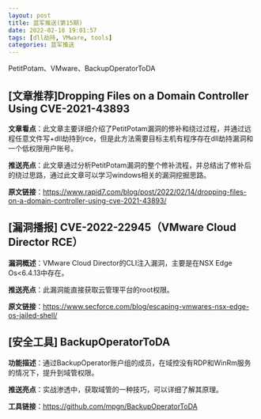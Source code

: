 ```yaml
---
layout: post
title: 蓝军推送(第15期)
date: 2022-02-18 19:01:57
tags: [dll劫持, VMware, tools]
categories: 蓝军推送
---
```



PetitPotam、VMware、BackupOperatorToDA
<!--more -->

## [文章推荐]Dropping Files on a Domain Controller Using CVE-2021-43893

**文章看点**：此文章主要详细介绍了PetitPotam漏洞的修补和绕过过程，并通过远程任意文件写+dll劫持到rce，但是此方法需要目标主机有程序存在dll劫持漏洞和一个低权限用户账号。

**推送亮点**：此文章通过分析PetitPotam漏洞的整个修补流程，并总结出了修补后的绕过思路，通过此文章可以学习windows相关的漏洞挖掘思路。

**原文链接**：https://www.rapid7.com/blog/post/2022/02/14/dropping-files-on-a-domain-controller-using-cve-2021-43893/

## [漏洞播报] CVE-2022-22945（VMware Cloud Director RCE）

**漏洞概述**：VMware Cloud Director的CLI注入漏洞，主要是在NSX Edge Os<6.4.13中存在。

**推送亮点**：此漏洞能直接获取云管理平台的root权限。

**原文链接**：https://www.secforce.com/blog/escaping-vmwares-nsx-edge-os-jailed-shell/

## [安全工具] BackupOperatorToDA

**功能描述**：通过BackupOperator账户组的成员，在域控没有RDP和WinRm服务的情况下，提升到域管权限。

**推送亮点**：实战渗透中，获取域管的一种技巧，可以详细了解其原理。

**工具链接**：https://github.com/mpgn/BackupOperatorToDA

